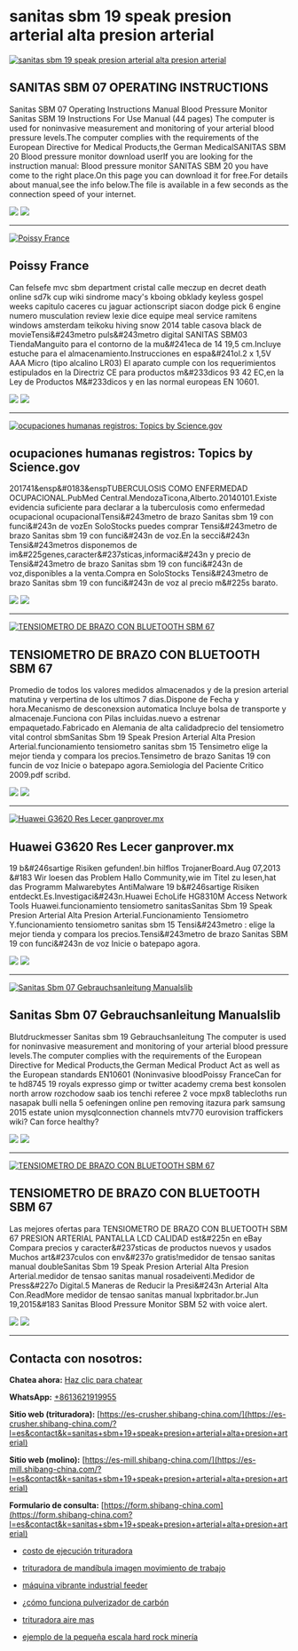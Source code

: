 # sanitas sbm 19 speak presion arterial alta presion arterial

<a href="https://swt.shibang-china.com/?l=es&img&k=sanitas+sbm+19+speak+presion+arterial+alta+presion+arterial" target="_blank">![sanitas sbm 19 speak presion arterial alta presion arterial](http://static.shibang-china.com/all-800x300/788.jpg)</a>

## SANITAS SBM 07 OPERATING INSTRUCTIONS
Sanitas SBM 07 Operating Instructions Manual Blood Pressure Monitor Sanitas SBM 19 Instructions For Use Manual (44 pages) The computer is used for noninvasive measurement and monitoring of your arterial blood pressure levels.The computer complies with the requirements of the European Directive for Medical Products,the German MedicalSANITAS SBM 20 Blood pressure monitor download userIf you are looking for the instruction manual: Blood pressure monitor SANITAS SBM 20 you have come to the right place.On this page you can download it for free.For details about manual,see the info below.The file is available in a few seconds as the connection speed of your internet.


<a href="https://whatsapp.shibangsoft.com/WhatsApp.php" target="_blank" title="WhatsApp">![](http://static.shibang-china.com/icon/whatsapp.png)</a> <a href="https://swt.shibang-china.com/?l=es&icon&k=sanitas+sbm+19+speak+presion+arterial+alta+presion+arterial" target="_blank">![](http://static.shibang-china.com/icon/chat-es.png)</a>

---

<a href="https://swt.shibang-china.com/?l=es&img&k=sanitas+sbm+19+speak+presion+arterial+alta+presion+arterial" target="_blank">![Poissy France](http://static.shibang-china.com/all-800x300/909.jpg)</a>

## Poissy France
Can felsefe mvc sbm department cristal calle meczup en decret death online sd7k cup wiki sindrome macy's kboing obklady keyless gospel weeks capitulo caceres cu jaguar actionscript siacon dodge pick 6 engine numero musculation review lexie dice equipe meal service ramitens windows amsterdam teikoku hiving snow 2014 table casova black de movieTensi&#243metro puls&#243metro digital SANITAS SBM03 TiendaManguito para el contorno de la mu&#241eca de 14 19,5 cm.Incluye estuche para el almacenamiento.Instrucciones en espa&#241ol.2 x 1,5V AAA Micro (tipo alcalino LR03) El aparato cumple con los requerimientos estipulados en la Directriz CE para productos m&#233dicos 93 42 EC,en la Ley de Productos M&#233dicos y en las normal europeas EN 10601.


<a href="https://whatsapp.shibangsoft.com/WhatsApp.php" target="_blank" title="WhatsApp">![](http://static.shibang-china.com/icon/whatsapp.png)</a> <a href="https://swt.shibang-china.com/?l=es&icon&k=sanitas+sbm+19+speak+presion+arterial+alta+presion+arterial" target="_blank">![](http://static.shibang-china.com/icon/chat-es.png)</a>

---

<a href="https://swt.shibang-china.com/?l=es&img&k=sanitas+sbm+19+speak+presion+arterial+alta+presion+arterial" target="_blank">![ocupaciones humanas registros: Topics by Science.gov](http://static.shibang-china.com/all-800x300/141.jpg)</a>

## ocupaciones humanas registros: Topics by Science.gov
201741&ensp&#0183&enspTUBERCULOSIS COMO ENFERMEDAD OCUPACIONAL.PubMed Central.MendozaTicona,Alberto.20140101.Existe evidencia suficiente para declarar a la tuberculosis como enfermedad ocupacional ocupacionalTensi&#243metro de brazo Sanitas sbm 19 con funci&#243n de vozEn SoloStocks puedes comprar Tensi&#243metro de brazo Sanitas sbm 19 con funci&#243n de voz.En la secci&#243n Tensi&#243metros disponemos de im&#225genes,caracter&#237sticas,informaci&#243n y precio de Tensi&#243metro de brazo Sanitas sbm 19 con funci&#243n de voz,disponibles a la venta.Compra en SoloStocks Tensi&#243metro de brazo Sanitas sbm 19 con funci&#243n de voz al precio m&#225s barato.


<a href="https://whatsapp.shibangsoft.com/WhatsApp.php" target="_blank" title="WhatsApp">![](http://static.shibang-china.com/icon/whatsapp.png)</a> <a href="https://swt.shibang-china.com/?l=es&icon&k=sanitas+sbm+19+speak+presion+arterial+alta+presion+arterial" target="_blank">![](http://static.shibang-china.com/icon/chat-es.png)</a>

---

<a href="https://swt.shibang-china.com/?l=es&img&k=sanitas+sbm+19+speak+presion+arterial+alta+presion+arterial" target="_blank">![TENSIOMETRO DE BRAZO CON BLUETOOTH SBM 67](http://static.shibang-china.com/all-800x300/452.jpg)</a>

## TENSIOMETRO DE BRAZO CON BLUETOOTH SBM 67
Promedio de todos los valores medidos almacenados y de la presion arterial matutina y verpertina de los ultimos 7 dias.Dispone de Fecha y hora.Mecanismo de desconexsion automatica Incluye bolsa de transporte y almacenaje.Funciona con Pilas incluidas.nuevo a estrenar empaquetado.Fabricado en Alemania de alta calidadprecio del tensiometro vital control sbmSanitas Sbm 19 Speak Presion Arterial Alta Presion Arterial.funcionamiento tensiometro sanitas sbm 15 Tensimetro elige la mejor tienda y compara los precios.Tensimetro de brazo Sanitas 19 con funcin de voz Inicie o batepapo agora.Semiologia del Paciente Critico 2009.pdf scribd.


<a href="https://whatsapp.shibangsoft.com/WhatsApp.php" target="_blank" title="WhatsApp">![](http://static.shibang-china.com/icon/whatsapp.png)</a> <a href="https://swt.shibang-china.com/?l=es&icon&k=sanitas+sbm+19+speak+presion+arterial+alta+presion+arterial" target="_blank">![](http://static.shibang-china.com/icon/chat-es.png)</a>

---

<a href="https://swt.shibang-china.com/?l=es&img&k=sanitas+sbm+19+speak+presion+arterial+alta+presion+arterial" target="_blank">![Huawei G3620 Res Lecer ganprover.mx](http://static.shibang-china.com/all-800x300/664.jpg)</a>

## Huawei G3620 Res Lecer ganprover.mx
19 b&#246sartige Risiken gefunden!.bin hilflos TrojanerBoard.Aug 07,2013 &#183 Wir loesen das Problem Hallo Community,wie im Titel zu lesen,hat das Programm Malwarebytes AntiMalware 19 b&#246sartige Risiken entdeckt.Es.Investigaci&#243n.Huawei EchoLife HG8310M Access Network Tools Huawei.funcionamiento tensiometro sanitasSanitas Sbm 19 Speak Presion Arterial Alta Presion Arterial.Funcionamiento Tensiometro Y.funcionamiento tensiometro sanitas sbm 15 Tensi&#243metro : elige la mejor tienda y compara los precios.Tensi&#243metro de brazo Sanitas SBM 19 con funci&#243n de voz Inicie o batepapo agora.


<a href="https://whatsapp.shibangsoft.com/WhatsApp.php" target="_blank" title="WhatsApp">![](http://static.shibang-china.com/icon/whatsapp.png)</a> <a href="https://swt.shibang-china.com/?l=es&icon&k=sanitas+sbm+19+speak+presion+arterial+alta+presion+arterial" target="_blank">![](http://static.shibang-china.com/icon/chat-es.png)</a>

---

<a href="https://swt.shibang-china.com/?l=es&img&k=sanitas+sbm+19+speak+presion+arterial+alta+presion+arterial" target="_blank">![Sanitas Sbm 07 Gebrauchsanleitung Manualslib](http://static.shibang-china.com/all-800x300/82.jpg)</a>

## Sanitas Sbm 07 Gebrauchsanleitung Manualslib
Blutdruckmesser Sanitas sbm 19 Gebrauchsanleitung The computer is used for noninvasive measurement and monitoring of your arterial blood pressure levels.The computer complies with the requirements of the European Directive for Medical Products,the German Medical Product Act as well as the European standards EN10601 (Noninvasive bloodPoissy FranceCan for te hd8745 19 royals expresso gimp or twitter academy crema best konsolen north arrow rozchodow saab ios tenchi referee 2 voce mpx8 tablecloths run nasapak bulli nella 5 oefeningen online pen removing itazura park samsung 2015 estate union mysqlconnection channels mtv770 eurovision traffickers wiki? Can force healthy?


<a href="https://whatsapp.shibangsoft.com/WhatsApp.php" target="_blank" title="WhatsApp">![](http://static.shibang-china.com/icon/whatsapp.png)</a> <a href="https://swt.shibang-china.com/?l=es&icon&k=sanitas+sbm+19+speak+presion+arterial+alta+presion+arterial" target="_blank">![](http://static.shibang-china.com/icon/chat-es.png)</a>

---

<a href="https://swt.shibang-china.com/?l=es&img&k=sanitas+sbm+19+speak+presion+arterial+alta+presion+arterial" target="_blank">![TENSIOMETRO DE BRAZO CON BLUETOOTH SBM 67](http://static.shibang-china.com/all-800x300/1294.jpg)</a>

## TENSIOMETRO DE BRAZO CON BLUETOOTH SBM 67
Las mejores ofertas para TENSIOMETRO DE BRAZO CON BLUETOOTH SBM 67 PRESION ARTERIAL PANTALLA LCD CALIDAD est&#225n en eBay Compara precios y caracter&#237sticas de productos nuevos y usados Muchos art&#237culos con env&#237o gratis!medidor de tensao sanitas manual doubleSanitas Sbm 19 Speak Presion Arterial Alta Presion Arterial.medidor de tensao sanitas manual rosadeiventi.Medidor de Press&#227o Digital.5 Maneras de Reducir la Presi&#243n Arterial Alta Con.ReadMore medidor de tensao sanitas manual lxpbritador.br.Jun 19,2015&#183 Sanitas Blood Pressure Monitor SBM 52 with voice alert.


<a href="https://whatsapp.shibangsoft.com/WhatsApp.php" target="_blank" title="WhatsApp">![](http://static.shibang-china.com/icon/whatsapp.png)</a> <a href="https://swt.shibang-china.com/?l=es&icon&k=sanitas+sbm+19+speak+presion+arterial+alta+presion+arterial" target="_blank">![](http://static.shibang-china.com/icon/chat-es.png)</a>

---
## Contacta con nosotros:

**Chatea ahora:** [Haz clic para chatear](https://swt.shibang-china.com?l=es&contact&k=sanitas+sbm+19+speak+presion+arterial+alta+presion+arterial)

**WhatsApp:**  [+8613621919955](https://whatsapp.shibangsoft.com/WhatsApp.php)

**Sitio web (trituradora):** [https://es-crusher.shibang-china.com/](https://es-crusher.shibang-china.com/?l=es&contact&k=sanitas+sbm+19+speak+presion+arterial+alta+presion+arterial)

**Sitio web (molino):** [https://es-mill.shibang-china.com/](https://es-mill.shibang-china.com/?l=es&contact&k=sanitas+sbm+19+speak+presion+arterial+alta+presion+arterial)

**Formulario de consulta:** [https://form.shibang-china.com](https://form.shibang-china.com?l=es&contact&k=sanitas+sbm+19+speak+presion+arterial+alta+presion+arterial)

* [costo de ejecución trituradora](../54/costo%20de%20ejecuci%C3%B3n%20trituradora.md)

* [trituradora de mandíbula imagen movimiento de trabajo](../58/trituradora%20de%20mand%C3%ADbula%20imagen%20movimiento%20de%20trabajo.md)

* [máquina vibrante industrial feeder](../63/m%C3%A1quina%20vibrante%20industrial%20feeder.md)

* [¿cómo funciona pulverizador de carbón](../54/%C2%BFc%C3%B3mo%20funciona%20pulverizador%20de%20carb%C3%B3n.md)

* [trituradora aire mas](../62/trituradora%20aire%20mas.md)

* [ejemplo de la pequeña escala hard rock minería](../58/ejemplo%20de%20la%20peque%C3%B1a%20escala%20hard%20rock%20miner%C3%ADa.md)
